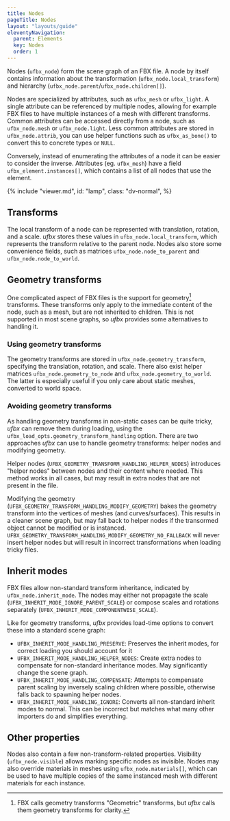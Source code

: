 ```yaml
---
title: Nodes
pageTitle: Nodes
layout: "layouts/guide"
eleventyNavigation:
  parent: Elements
  key: Nodes
  order: 1
---
```


Nodes (`ufbx_node`) form the scene graph of an FBX file.
A node by itself contains information about the transformation (`ufbx_node.local_transform`) and hierarchy (`ufbx_node.parent`/`ufbx_node.children[]`).

Nodes are specialized by attributes, such as `ufbx_mesh` or `ufbx_light`.
A single attribute can be referenced by multiple nodes,
allowing for example FBX files to have multiple instances of a mesh with different transforms.
Common attributes can be accessed directly from a node, such as `ufbx_node.mesh` or `ufbx_node.light`.
Less common attributes are stored in `ufbx_node.attrib`,
you can use helper functions such as `ufbx_as_bone()` to convert this to concrete types or `NULL`.

Conversely, instead of enumerating the attributes of a node it can be easier to consider the inverse.
Attributes (eg. `ufbx_mesh`) have a field `ufbx_element.instances[]`,
which contains a list of all nodes that use the element.

<div class="doc-viewer doc-viewer-tall">
<div data-dv-popout id="container-lamp" class="dv-inline">
<div class="dv-top">
{% include "viewer.md",
  id: "lamp",
  class: "dv-normal",
%}
</div>
</div>
</div>

<script>
viewerDescs["lamp"] = {
    scene: "/static/models/lamp.fbx",
    camera: {"yaw":-305.90381493505913,"pitch":18.233766233766076,"distance":6.176932629506754,"offset":{"x":0.6376895853405128,"y":1.627634482859347,"z":0.24936775827133878}},
    outliner: {
        includeRoot: true,
    },
    props: {
        show: true,
    },
    selectedElement: 9,
    selectedNode: 9,
    widgetScale: 0.5,
}
</script>

## Transforms

The local transform of a node can be represented with translation, rotation, and a scale.
*ufbx* stores these values in `ufbx_node.local_transform`,
which represents the transform relative to the parent node.
Nodes also store some convenience fields, such as matrices `ufbx_node.node_to_parent` and `ufbx_node.node_to_world`.

## Geometry transforms

One complicated aspect of FBX files is the support for geometry[^1] transforms.
These transforms only apply to the immediate content of the node, such as a mesh,
but are not inherited to children.
This is not supported in most scene graphs, so *ufbx* provides some alternatives to handling it.

### Using geometry transforms

The geometry transforms are stored in `ufbx_node.geometry_transform`, specifying the translation, rotation, and scale.
There also exist helper matrices `ufbx_node.geometry_to_node` and `ufbx_node.geometry_to_world`.
The latter is especially useful if you only care about static meshes, converted to world space.

### Avoiding geometry transforms

As handling geometry transforms in non-static cases can be quite tricky,
*ufbx* can remove them during loading,
using the `ufbx_load_opts.geometry_transform_handling` option.
There are two approaches *ufbx* can use to handle geometry transforms:
helper nodes and modifying geometry.

Helper nodes (`UFBX_GEOMETRY_TRANSFORM_HANDLING_HELPER_NODES`) introduces "helper nodes" between nodes and their content where needed.
This method works in all cases,
but may result in extra nodes that are not present in the file.

Modifying the geometry (`UFBX_GEOMETRY_TRANSFORM_HANDLING_MODIFY_GEOMETRY`) bakes the geometry transform into the vertices of meshes (and curves/surfaces).
This results in a cleaner scene graph, but may fall back to helper nodes if the transormed object cannot be modified or is instanced.
`UFBX_GEOMETRY_TRANSFORM_HANDLING_MODIFY_GEOMETRY_NO_FALLBACK` will never insert helper nodes but will result in incorrect transformations when loading tricky files.

## Inherit modes

FBX files allow non-standard transform inheritance, indicated by `ufbx_node.inherit_mode`.
The nodes may either not propagate the scale (`UFBX_INHERIT_MODE_IGNORE_PARENT_SCALE`) or compose scales and rotations separately (`UFBX_INHERIT_MODE_COMPONENTWISE_SCALE`).

Like for geometry transforms, *ufbx* provides load-time options to convert these into a standard scene graph:

* `UFBX_INHERIT_MODE_HANDLING_PRESERVE`: Preserves the inherit modes, for correct loading you should account for it
* `UFBX_INHERIT_MODE_HANDLING_HELPER_NODES`: Create extra nodes to compensate for non-standard inheritance modes. May significantly change the scene graph.
* `UFBX_INHERIT_MODE_HANDLING_COMPENSATE`: Attempts to compensate parent scaling by inversely scaling children where possible, otherwise falls back to spawning helper nodes.
* `UFBX_INHERIT_MODE_HANDLING_IGNORE`: Converts all non-standard inherit modes to normal. This can be incorrect but matches what many other importers do and simplifies everything.

## Other properties

Nodes also contain a few non-transform-related properties.
Visibility (`ufbx_node.visible`) allows marking specific nodes as invisible.
Nodes may also override materials in meshes using `ufbx_node.materials[]`,
which can be used to have multiple copies of the same instanced mesh with different materials for each instance.

[^1]: FBX calls geometry transforms "Geometric" transforms, but *ufbx* calls them geometry transforms for clarity.